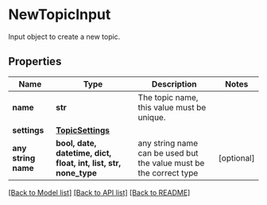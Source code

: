 # NewTopicInput

Input object to create a new topic.

## Properties
Name | Type | Description | Notes
------------ | ------------- | ------------- | -------------
**name** | **str** | The topic name, this value must be unique. | 
**settings** | [**TopicSettings**](TopicSettings.md) |  | 
**any string name** | **bool, date, datetime, dict, float, int, list, str, none_type** | any string name can be used but the value must be the correct type | [optional]

[[Back to Model list]](../README.md#documentation-for-models) [[Back to API list]](../README.md#documentation-for-api-endpoints) [[Back to README]](../README.md)


